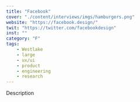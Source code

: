 ```yaml
---
title: "Facebook"
cover: "./content/interviews/imgs/hamburgers.png"
website: "https://facebook.design/"
twit: "https://twitter.com/facebookdesign"
inst: ""
category: "F"
tags:
    - Westlake
    - large
    - ux/ui
    - product
    - engineering
    - research
---
```


Description
